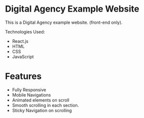 # Digital Agency Example Website

This is a Digital Agency example website. (front-end only).

Technologies Used:
- React.js
- HTML
- CSS
- JavaScript

# Features
- Fully Responsive
- Mobile Navigations
- Animated elements on scroll
- Smooth scrolling in each section.
- Sticky Navigation on scrolling
